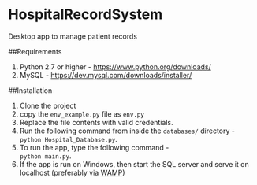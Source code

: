 # HospitalRecordSystem
Desktop app to manage patient records

##Requirements
1. Python 2.7 or higher - https://www.python.org/downloads/
2. MySQL - https://dev.mysql.com/downloads/installer/

##Installation
1. Clone the project
2. copy the `env_example.py` file as `env.py`
3. Replace the file contents with valid credentials.
4. Run the following command from inside the `databases/` directory - <br/>
  `python Hospital_Database.py`.
5. To run the app, type the following command - <br/>
  `python main.py`.
6. If the app is run on Windows, then start the SQL server and serve it on localhost (preferably via [WAMP](http://www.wampserver.com/en/))

